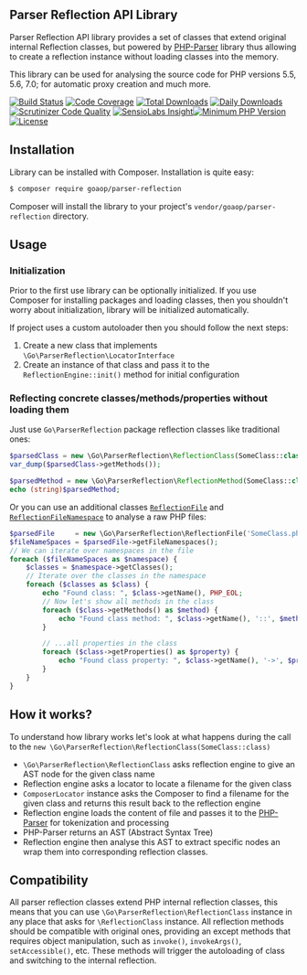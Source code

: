 Parser Reflection API Library
-----------------

Parser Reflection API library provides a set of classes that extend original internal Reflection classes, but powered by [PHP-Parser](https://github.com/nikic/PHP-Parser) library thus allowing to create a reflection instance without loading classes into the memory.

This library can be used for analysing the source code for PHP versions 5.5, 5.6, 7.0; for automatic proxy creation and much more.

[![Build Status](https://scrutinizer-ci.com/g/goaop/parser-reflection/badges/build.png?b=master)](https://scrutinizer-ci.com/g/goaop/parser-reflection/build-status/master)
[![Code Coverage](https://scrutinizer-ci.com/g/goaop/parser-reflection/badges/coverage.png?b=master)](https://scrutinizer-ci.com/g/goaop/parser-reflection/?branch=master)
[![Total Downloads](https://img.shields.io/packagist/dt/goaop/parser-reflection.svg)](https://packagist.org/packages/goaop/parser-reflection)
[![Daily Downloads](https://img.shields.io/packagist/dd/goaop/parser-reflection.svg)](https://packagist.org/packages/goaop/parser-reflection)
[![Scrutinizer Code Quality](https://scrutinizer-ci.com/g/goaop/parser-reflection/badges/quality-score.png?b=master)](https://scrutinizer-ci.com/g/goaop/parser-reflection/?branch=master)
[![SensioLabs Insight](https://img.shields.io/sensiolabs/i/1fdfee9c-839a-4209-a2f2-42dadc859621.svg)](https://insight.sensiolabs.com/projects/1fdfee9c-839a-4209-a2f2-42dadc859621)[![Minimum PHP Version](http://img.shields.io/badge/php-%3E%3D%205.5-8892BF.svg)](https://php.net/)
[![License](https://img.shields.io/packagist/l/goaop/parser-reflection.svg)](https://packagist.org/packages/goaop/parser-reflection)

Installation
------------

Library can be installed with Composer. Installation is quite easy:

```bash
$ composer require goaop/parser-reflection
```

Composer will install the library to your project's `vendor/goaop/parser-reflection` directory.

Usage
------------

### Initialization

Prior to the first use library can be optionally initialized. If you use Composer for installing packages and loading classes,
then you shouldn't worry about initialization, library will be initialized automatically.

If project uses a custom autoloader then you should follow the next steps:

1. Create a new class that implements `\Go\ParserReflection\LocatorInterface`
2. Create an instance of that class and pass it to the `ReflectionEngine::init()` method for initial configuration

### Reflecting concrete classes/methods/properties without loading them

Just use `Go\ParserReflection` package reflection classes like traditional ones:

```php
$parsedClass = new \Go\ParserReflection\ReflectionClass(SomeClass::class);
var_dump($parsedClass->getMethods());

$parsedMethod = new \Go\ParserReflection\ReflectionMethod(SomeClass::class, 'someMethod');
echo (string)$parsedMethod;
```

Or you can use an additional classes [`ReflectionFile`][0] and [`ReflectionFileNamespace`][1] to analyse a raw PHP files:

```php
$parsedFile     = new \Go\ParserReflection\ReflectionFile('SomeClass.php');
$fileNameSpaces = $parsedFile->getFileNamespaces();
// We can iterate over namespaces in the file
foreach ($fileNameSpaces as $namespace) {
    $classes = $namespace->getClasses();
    // Iterate over the classes in the namespace
    foreach ($classes as $class) {
        echo "Found class: ", $class->getName(), PHP_EOL;
        // Now let's show all methods in the class
        foreach ($class->getMethods() as $method) {
            echo "Found class method: ", $class->getName(), '::', $method->getName(), PHP_EOL;
        }

        // ...all properties in the class
        foreach ($class->getProperties() as $property) {
            echo "Found class property: ", $class->getName(), '->', $property->getName(), PHP_EOL;
        }
    }
}
```

How it works?
------------

To understand how library works let's look at what happens during the call to the `new \Go\ParserReflection\ReflectionClass(SomeClass::class)`

 * `\Go\ParserReflection\ReflectionClass` asks reflection engine to give an AST node for the given class name
 * Reflection engine asks a locator to locate a filename for the given class
 * `ComposerLocator` instance asks the Composer to find a filename for the given class and returns this result back to the reflection engine
 * Reflection engine loads the content of file and passes it to the [PHP-Parser](https://github.com/nikic/PHP-Parser) for tokenization and processing
 * PHP-Parser returns an AST (Abstract Syntax Tree)
 * Reflection engine then analyse this AST to extract specific nodes an wrap them into corresponding reflection classes.

Compatibility
------------

All parser reflection classes extend PHP internal reflection classes, this means that you can use `\Go\ParserReflection\ReflectionClass` instance in any place that asks for `\ReflectionClass` instance. All reflection methods should be compatible with original ones, providing an  except methods that requires object manipulation, such as `invoke()`, `invokeArgs()`, `setAccessible()`, etc. These methods will trigger the autoloading of class and switching to the internal reflection.

[0]: docs/reflection_file.md
[1]: docs/reflection_file_namespace.md
